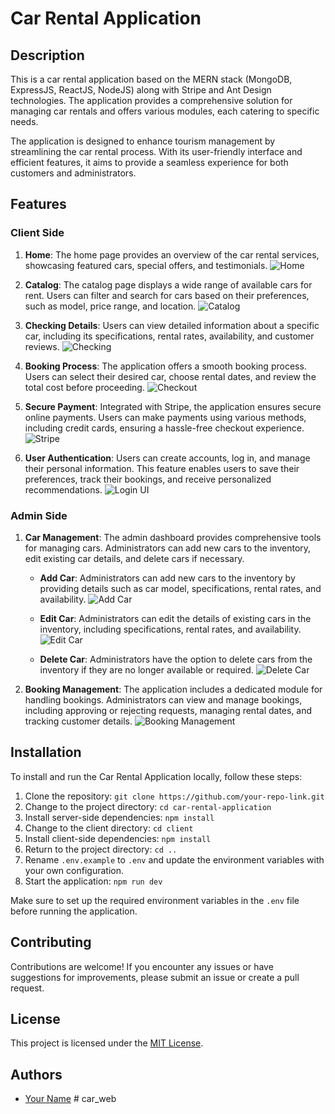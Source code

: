 # Car Rental Application

## Description

This is a car rental application based on the MERN stack (MongoDB, ExpressJS, ReactJS, NodeJS) along with Stripe and Ant Design technologies. The application provides a comprehensive solution for managing car rentals and offers various modules, each catering to specific needs. 

The application is designed to enhance tourism management by streamlining the car rental process. With its user-friendly interface and efficient features, it aims to provide a seamless experience for both customers and administrators.

## Features

### Client Side

1. **Home**: The home page provides an overview of the car rental services, showcasing featured cars, special offers, and testimonials.
![Home](./images/home.png)

2. **Catalog**: The catalog page displays a wide range of available cars for rent. Users can filter and search for cars based on their preferences, such as model, price range, and location.
![Catalog](./images/catalog.png)

3. **Checking Details**: Users can view detailed information about a specific car, including its specifications, rental rates, availability, and customer reviews.
![Checking](./images/checking.png)

4. **Booking Process**: The application offers a smooth booking process. Users can select their desired car, choose rental dates, and review the total cost before proceeding.
![Checkout](./images/checkout.png)

5. **Secure Payment**: Integrated with Stripe, the application ensures secure online payments. Users can make payments using various methods, including credit cards, ensuring a hassle-free checkout experience.
![Stripe](./images/stripe.png)

6. **User Authentication**: Users can create accounts, log in, and manage their personal information. This feature enables users to save their preferences, track their bookings, and receive personalized recommendations.
![Login UI](./images/login_ui.png)

### Admin Side

1. **Car Management**: The admin dashboard provides comprehensive tools for managing cars. Administrators can add new cars to the inventory, edit existing car details, and delete cars if necessary. 

   - **Add Car**: Administrators can add new cars to the inventory by providing details such as car model, specifications, rental rates, and availability.
   ![Add Car](./images/car_add.png)

   - **Edit Car**: Administrators can edit the details of existing cars in the inventory, including specifications, rental rates, and availability.
   ![Edit Car](./images/editcar.png)

   - **Delete Car**: Administrators have the option to delete cars from the inventory if they are no longer available or required.
   ![Delete Car](./images/deletecar.png)

2. **Booking Management**: The application includes a dedicated module for handling bookings. Administrators can view and manage bookings, including approving or rejecting requests, managing rental dates, and tracking customer details.
   ![Booking Management](./images/gestion_des_bookings.png)


## Installation

To install and run the Car Rental Application locally, follow these steps:

1. Clone the repository: `git clone https://github.com/your-repo-link.git`
2. Change to the project directory: `cd car-rental-application`
3. Install server-side dependencies: `npm install`
4. Change to the client directory: `cd client`
5. Install client-side dependencies: `npm install`
6. Return to the project directory: `cd ..`
7. Rename `.env.example` to `.env` and update the environment variables with your own configuration.
8. Start the application: `npm run dev`

Make sure to set up the required environment variables in the `.env` file before running the application.

## Contributing

Contributions are welcome! If you encounter any issues or have suggestions for improvements, please submit an issue or create a pull request.

## License

This project is licensed under the [MIT License](https://opensource.org/licenses/MIT).

## Authors

- [Your Name](https://github.com/MohamedAmineALLAF)
#   c a r _ w e b  
 
